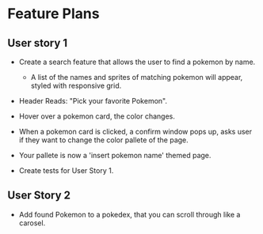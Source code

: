 # Feature Plans

## User story 1

+ Create a search feature that allows the user to find a pokemon by name.
  + A list of the names and sprites of matching pokemon will appear, styled with responsive grid.

+ Header Reads: "Pick your favorite Pokemon".

+ Hover over a pokemon card, the color changes.

+ When a pokemon card is clicked, a confirm window pops up, asks user if they want to change the color pallete of the page.

+ Your pallete is now a 'insert pokemon name' themed page.

+ Create tests for User Story 1.


## User Story 2

+ Add found Pokemon to a pokedex, that you can scroll through like a carosel.
